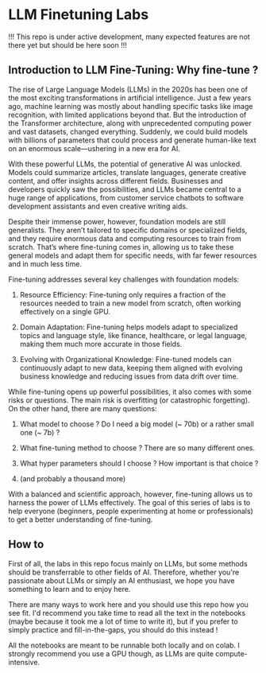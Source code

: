# LLM Finetuning Labs

!!! This repo is under active development, many expected features are not there yet but should be here soon !!!


## Introduction to LLM Fine-Tuning: Why fine-tune ?

The rise of Large Language Models (LLMs) in the 2020s has been one of the most exciting transformations in artificial intelligence. Just a few years ago, machine learning was mostly about handling specific tasks like image recognition, with limited applications beyond that. But the introduction of the Transformer architecture, along with unprecedented computing power and vast datasets, changed everything. Suddenly, we could build models with billions of parameters that could process and generate human-like text on an enormous scale—ushering in a new era for AI.

With these powerful LLMs, the potential of generative AI was unlocked. Models could summarize articles, translate languages, generate creative content, and offer insights across different fields. Businesses and developers quickly saw the possibilities, and LLMs became central to a huge range of applications, from customer service chatbots to software development assistants and even creative writing aids.

Despite their immense power, however, foundation models are still generalists. They aren’t tailored to specific domains or specialized fields, and they require enormous data and computing resources to train from scratch. That’s where fine-tuning comes in, allowing us to take these general models and adapt them for specific needs, with far fewer resources and in much less time.

Fine-tuning addresses several key challenges with foundation models:

1. Resource Efficiency: Fine-tuning only requires a fraction of the resources needed to train a new model from scratch, often working effectively on a single GPU.

2. Domain Adaptation: Fine-tuning helps models adapt to specialized topics and language style, like finance, healthcare, or legal language, making them much more accurate in those fields.

3. Evolving with Organizational Knowledge: Fine-tuned models can continuously adapt to new data, keeping them aligned with evolving business knowledge and reducing issues from data drift over time.

While fine-tuning opens up powerful possibilities, it also comes with some risks or questions. The main risk is overfitting (or catastrophic forgetting). On the other hand, there are many questions:

1. What model to choose ? Do I need a big model (~ 70b) or a rather small one (~ 7b) ?

2. What fine-tuning method to choose ? There are so many different ones.

3. What hyper parameters should I choose ? How important is that choice ?

4. (and probably a thousand more)

With a balanced and scientific approach, however, fine-tuning allows us to harness the power of LLMs effectively. The goal of this series of labs is to help everyone (beginners, people experimenting at home or professionals) to get a better understanding of fine-tuning.


## How to

First of all, the labs in this repo focus mainly on LLMs, but some methods should be transferrable to other fields of AI. Therefore, whether you're passionate about LLMs or simply an AI enthusiast, we hope you have something to learn and to enjoy here.

There are many ways to work here and you should use this repo how you see fit. I'd recommend you take time to read all the text in the notebooks (maybe because it took me a lot of time to write it), but if you prefer to simply practice and fill-in-the-gaps, you should do this instead !

All the notebooks are meant to be runnable both locally and on colab. I strongly recommend you use a GPU though, as LLMs are quite compute-intensive. 




